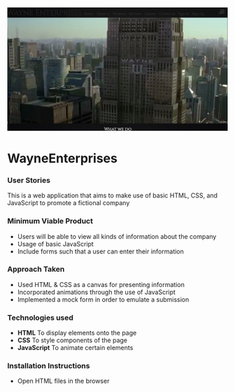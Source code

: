 # ![alt-tag](./img/wayne.png) 
# WayneEnterprises


### User Stories

This is a web application that aims to make use of basic HTML, CSS, 
and JavaScript to promote a fictional company

### Minimum Viable Product

* Users will be able to view all kinds of information about the company
* Usage of basic JavaScript
* Include forms such that a user can enter their information


### Approach Taken

* Used HTML & CSS as a canvas for presenting information
* Incorporated animations through the use of JavaScript
* Implemented a mock form in order to emulate a submission


### Technologies used

* **HTML** To display elements onto the page
* **CSS** To style components of the page 
* **JavaScript** To animate certain elements


### Installation Instructions
* Open HTML files in the browser

